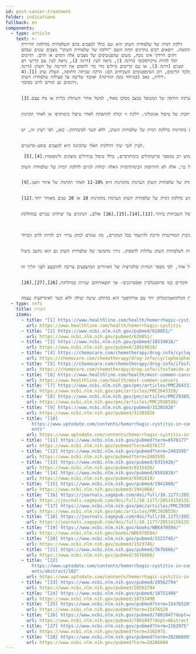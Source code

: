 ```yaml
---
id: post-cancer-treatment
folder: indications
fallback: en
components:
  - type: article
    text: >-
      דלקת דמית של שלפוחית השתן היא שם כולל למצבים בהם השלפוחית מודלקת והרירית
      מדממת. רופאים רבים מתייגים תחת השם "דלקת של שלפוחית השתן" מצבים שונים שבהם
      זיהום חיידקי אינו נוכח, משום שהפנוטיפים של מצבים אלה דומים או זהים. הדימום
      יוכל להיות מיקרוסקופי (דרגה 1), נראה לעין (דרגה 2), נראה לעין עם קרישי דם
      קטנים (דרגה 3), או עם קרישים גדולים מדי כדי לחסום את הזרימה של השתן (דרגה
      4).[1] מלבד הדימום, רוב הסימפטומים השכיחים הם: הרקה שכיחה ודחופה, הטלת שתן
      לילית, כאב (במיוחד בזמן ההרקה) ואיבוד שליטה על פעילות שלפוחית השתן.
      זיהומים גם קורים לרוב כסיבוך.


      מספר זיהומים חיידקיים יכולים לגרום לתסמינים דמיים, אך רוב המטופלים מגיבים לטיפול האנטי-חיידקי, לכן, הזיהומים האלה מובילים רק לעיתים נדירות לדלקת דמית כרונית ו/או חוזרת של שלפוחית השתן. מרכיבים מסויימים אשר משתמשים בהם בתעשייה (כמו למשל אנילין וטולואידין) יכולים גם לגרום לדלקת דמית של שלפוחית השתן. לרוב, המצב הזה מפסיק להתקיים כאשר המטופל אינו חשוף יותר לרעלן.[2] כמה נגיפים יכולים לגרום לדלקת דמית של שלפוחית השתן, אך מצב זה מתפתח או בגיל צעיר מאוד (שבמקרה זה הוא נעלם לאחר כמה ימים) או במקרה בו מערכת החיסון של המטופל במצב מסוכן מאוד, למשל אחרי השתלת כליות או מח עצם.[3]


      עם זאת, שני המצבים השכיחים ביותר בהם מופיעה דלקת דמית של שלפוחית השתן קשורות לשיטות שימוש נרחבות של טיפול אונקולוגי. דלקת זו יכולה להתפתח לאחר טיפול כימותרפי או לאחר הקרנות.


      לפיכך, לעיתים קרובות מצבים אלה נקראים דלקת שלפוחית השתן הנגרמת מטיפול כימותרפי או דלקת שלפוחית השתן הנגרמת מהקרנות, בהתאמה. חשוב לציין שההגדרה של דלקת דמית של שלפוחית השתן היא מעורפלת ויש הבדלים בין מחברים ומדינות, מספר מחלות מתוייגות כדלקת דמית של שלפוחית השתן, ללא קשר לסיבותיהן. כאן, לפי רעיון זה, יש


      לציין לגבי שתי הדלקות האלו שהכוונה היא למצבים פוסט-סרטניים.

       תרופות כימותרפיות מסוימות בפרט, גורמות לעיתים תכופות לדלקת דמיתי של שלפוחית השתן, במיוחד תרופות כמו אוקסזפוספורין, מרכיבים כמו ציקלופוספמיד ואיפוספמיד. לתרופות האלה שימוש רב במספר פרוטוקולים כימותרפיים, כולל טיפול בגידולים מוצקים ולימפומות.[4],[5]

      כדאי לציין שבהתייחס ל10 סוגי הסרטן השכיחים ביותר[6] בארה"ב, ניתן לתת את התרופות ציקלופוספמיד ו/או איפוספמיד במצבים הבאים (דרגת השכיחות היא בסוגריים) סרטן השד (1), סרטן הריאות (2), סרטן שלפוחית השתן (6) ,לימפומה שאינה הודג'קין (7), סרטן הדם (10).  בקשר לסרטן הדם, יש סיכוי של 30%  לפתח דלקת של שלפוחית השתן כתופעת לוואי.[7]  יתר על כך, אלה לא התרופות הכימותרפיות האלה יכולות לגרום לדלקת דמית של שלפוחית השתן.


      הנתונים על השכיחות של דלקת דמית של שלפוחית השתן  בקרב חולים המטופלים בתרופות אלה שנויים במחלוקת, נאמר שההיקרות היא בין 7-53%, בערך 0.6—5% מהחולים חווים דימום קשה.[8] אכן, במקרים רבים של טיפול בסרטן, הרעלן משפיע על התרופה הנמצאת בשלפוחית השתן להגביל את המינון ההיקרות של דלקת דמית של שלפוחית השתן הנגרמת מהקרנות היא 11-20% לאחר הקרנות של איזור האגן.[9]


      במקרים של ציקלופוספמיד ואיפוספמיד התסמינים בדרך כלל מופיעים לאחר קבלת המנה הראשונה ונמשכים 4-5 ימים.[10] מצד שני, חומרים מסויימים אחרים כמו בוסולפן, יכולים לגרום לדלקת דמית של שלפוחית השתן הנגרמת מהקרנות שנים לאחר החשיפה אליו[11] וההשפעה השלילית של הקרנות יכולה להופיע כדלקת דמית של שלפוחית השתן הנגרמת מהקרנות 10 או 20 שנים מאוחר יותר.[12]


      הקווים המנחים העדכניים מדגישים את החשיבות של מניעה. הרעלת מים, גירוי מתמשך של שלפוחית השתן (סיילין , עם או בלי הבססה), רפואה היפרברית, מתן מסנה (חומר סולפהידרילי) או חומצה היאלורונית לפנים השלפוחית (לחידוש שכבת הגלוקוזאמינוגליקן הן שיטות הטיפול השכיחות ביותר.[13],[14],[15],[16] אולם, הנתונים על יעילותן שנויים במחלוקת.

      ​

      לפי ההנחיות,  כאשר אובחן מצב החולה הטיפול המוצע תלוי במידה רבה בחומרת המצב (למשל[17],[18]).  יציבות המודינמית חייבת להישמר בכל המקרים, מה שגורם למתן עירוי דם להיות לרוב הכרחי.


      במקרים מתונים של מיום, משתנים תוך-ורידיים, משככי כאבים, תרופות אנטיכולינרגיות לשלפוחית השתן עלולות להספיק. גירוי מתמשך של שלפוחית השתן גם הוא נחשב כיעיל.


      במקרים חמורים יותר, בקרב שיטות אחרות, החדרה לפנים השלפוחית מבוצעת לעיתים קרובות. הטיפול של דלקת דמית של שלפוחית השתן הנגרמת מטיפול כימותרפי נמשכת לרוב מספר ימים, ואילו הטיפול של דלקת דמית של שלפוחית השתן הנגרמת מהקרנות נמשך שישה חודשים או אפילו יותר.[19] יש מספר חומרים הידועים במניעת דימום. חומצה אמינוקפרואית (שהיא דומה לחומצת אמינו ליזין) מדכאת את פעילות הפלסמינוגן, אשר מגבירה את קרישת הדם.[20] אלום (אלומיניום אמיניום סולפט או אלומיניום אשלגן סולפט) גורם לשיקוע חלבון ומפחית חדירות נימית.[21] כסף חנקתי גורם לקרישה כימית.[22] חל שימוש בפורמלין, אשר רעיל ברמה גבוהה, רק אם המטופל לא מגיב לשום טיפול אחר, לפי מספר הנחיות פולגורציה של האיזורים המושפעים צריכה להתבצע לפני הליך זה.


      בשנים האחרונות, רופאים התחילו להתמקד גם בחידוש שכבת הגלוקוזאמינוגליקן. חומצה היאלורונית, כנודרואיטין סולפט ופנטוזן פוליסולפט סודיום מיושמים כבר בטיפול בדלקת דמית של שלפוחית השתן.[23],[24],[25] ניתנים חומרים כמו פרוסטגלנדין ואסטרוגנים- אך תוצאותיהם שנויות במחלוקת.[26],[27],[28]


      פיקוח על חידוש שכבת הגלוקוזאמינוגליקן יחד עם אורודפטר הוא בהחלט שיטה יעילה ללא קשר לאינדיקציה עצמה.
  - type: refs
    title: הפניות
    items:
      - title: "[1] https://www.healthline.com/health/hemorrhagic-cystitis"
        url: https://www.healthline.com/health/hemorrhagic-cystitis
      - title: "[2] https://www.ncbi.nlm.nih.gov/pubmed/628051/"
        url: https://www.ncbi.nlm.nih.gov/pubmed/628051/
      - title: "[3] https://www.ncbi.nlm.nih.gov/pubmed/18519018/"
        url: https://www.ncbi.nlm.nih.gov/pubmed/18519018/
      - title: "[4] https://chemocare.com/chemotherapy/drug-info/cyclophosphamide.aspx"
        url: https://chemocare.com/chemotherapy/drug-info/cyclophosphamide.aspx
      - title: "[5] https://chemocare.com/chemotherapy/drug-info/ifosfamide.aspx"
        url: https://chemocare.com/chemotherapy/drug-info/ifosfamide.aspx
      - title: "[6] https://www.healthline.com/health/most-common-cancers"
        url: https://www.healthline.com/health/most-common-cancers
      - title: "[7] https://www.ncbi.nlm.nih.gov/pmc/articles/PMC2643320/"
        url: https://www.ncbi.nlm.nih.gov/pmc/articles/PMC2643320/
      - title: "[8] https://www.ncbi.nlm.nih.gov/pmc/articles/PMC2938536/"
        url: https://www.ncbi.nlm.nih.gov/pmc/articles/PMC2938536/
      - title: "[9] https://www.ncbi.nlm.nih.gov/pubmed/31201826"
        url: https://www.ncbi.nlm.nih.gov/pubmed/31201826
      - title: "[10]
          https://www.uptodate.com/contents/hemorrhagic-cystitis-in-cancer-pati\
          ents"
        url: https://www.uptodate.com/contents/hemorrhagic-cystitis-in-cancer-patients
      - title: "[11] https://www.ncbi.nlm.nih.gov/pubmed?term=6576177"
        url: https://www.ncbi.nlm.nih.gov/pubmed?term=6576177
      - title: "[12] https://www.ncbi.nlm.nih.gov/pubmed?term=2403595"
        url: https://www.ncbi.nlm.nih.gov/pubmed?term=2403595
      - title: "[13] https://www.ncbi.nlm.nih.gov/pubmed/8315426/"
        url: https://www.ncbi.nlm.nih.gov/pubmed/8315426/
      - title: "[14] https://www.ncbi.nlm.nih.gov/pubmed/8501819/"
        url: https://www.ncbi.nlm.nih.gov/pubmed/8501819/
      - title: "[15] https://www.ncbi.nlm.nih.gov/pubmed/1941060/"
        url: https://www.ncbi.nlm.nih.gov/pubmed/1941060/
      - title: "[16] https://journals.sagepub.com/doi/full/10.1177/2051415813512647"
        url: https://journals.sagepub.com/doi/full/10.1177/2051415813512647
      - title: "[17] https://www.ncbi.nlm.nih.gov/pmc/articles/PMC2938536/"
        url: https://www.ncbi.nlm.nih.gov/pmc/articles/PMC2938536/
      - title: "[18] https://journals.sagepub.com/doi/full/10.1177/2051415813512647"
        url: https://journals.sagepub.com/doi/full/10.1177/2051415813512647
      - title: "[19] https://www.ncbi.nlm.nih.gov/books/NBK470594/"
        url: https://www.ncbi.nlm.nih.gov/books/NBK470594/
      - title: "[20] https://www.ncbi.nlm.nih.gov/pubmed/1523745/"
        url: https://www.ncbi.nlm.nih.gov/pubmed/1523745/
      - title: "[21] https://www.ncbi.nlm.nih.gov/pubmed/3676666/"
        url: https://www.ncbi.nlm.nih.gov/pubmed/3676666/
      - title: "[22]
          https://www.uptodate.com/contents/hemorrhagic-cystitis-in-cancer-pati\
          ents/abstract/102"
        url: https://www.uptodate.com/contents/hemorrhagic-cystitis-in-cancer-patients/abstract/102
      - title: "[23] https://www.ncbi.nlm.nih.gov/pubmed/20562794"
        url: https://www.ncbi.nlm.nih.gov/pubmed/20562794
      - title: "[24] https://www.ncbi.nlm.nih.gov/pubmed/18751498"
        url: https://www.ncbi.nlm.nih.gov/pubmed/18751498
      - title: "[25] https://www.ncbi.nlm.nih.gov/pubmed?term=15476520"
        url: https://www.ncbi.nlm.nih.gov/pubmed?term=15476520
      - title: "[26] https://www.ncbi.nlm.nih.gov/pubmed/7801847?dopt=Abstract"
        url: https://www.ncbi.nlm.nih.gov/pubmed/7801847?dopt=Abstract
      - title: "[27] https://www.ncbi.nlm.nih.gov/pubmed?term=2162975"
        url: https://www.ncbi.nlm.nih.gov/pubmed?term=2162975
      - title: "[28] https://www.ncbi.nlm.nih.gov/pubmed?term=28286609"
        url: https://www.ncbi.nlm.nih.gov/pubmed?term=28286609
---
```

